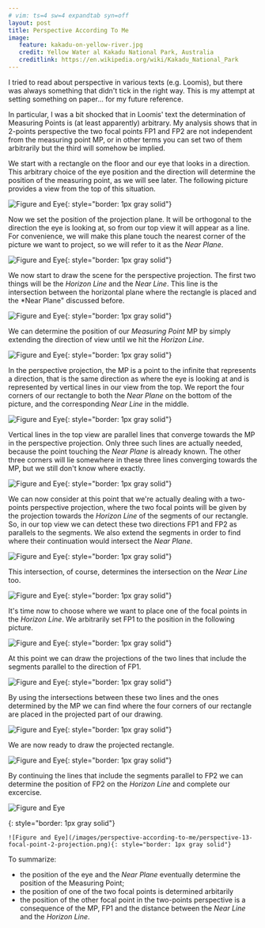 ```yaml
---
# vim: ts=4 sw=4 expandtab syn=off
layout: post
title: Perspective According To Me
image:
   feature: kakadu-on-yellow-river.jpg
   credit: Yellow Water al Kakadu National Park, Australia
   creditlink: https://en.wikipedia.org/wiki/Kakadu_National_Park
---
```


I tried to read about perspective in various texts (e.g. Loomis), but
there was always something that didn't tick in the right way. This
is my attempt at setting something on paper... for my future
reference.

In particular, I was a bit shocked that in Loomis' text the determination
of Measuring Points is (at least apparently) arbitrary. My analysis shows
that in 2-points perspective the two focal points FP1 and FP2 are not
independent from the measuring point MP, or in other terms you can set
two of them arbitrarily but the third will somehow be implied.

We start with a rectangle on the floor and our eye that looks in a
direction. This arbitrary choice of the eye position and the direction
will determine the position of the measuring point, as we will see
later. The following picture provides a view from the top of this
situation.

![Figure and Eye](/images/perspective-according-to-me/perspective-01-figure-and-eye.png){: style="border: 1px gray solid"}

Now we set the position of the projection plane. It will be orthogonal to
the direction the eye is looking at, so from our top view it will appear
as a line. For convenience, we will make this plane touch the nearest
corner of the picture we want to project, so we will refer to it as the
*Near Plane*.

![Figure and Eye](/images/perspective-according-to-me/perspective-02-projection-plane.png){: style="border: 1px gray solid"}

We now start to draw the scene for the perspective projection. The first
two things will be the *Horizon Line* and the *Near Line*. This line
is the intersection between the horizontal plane where the rectangle
is placed and the *Near Plane" discussed before.

![Figure and Eye](/images/perspective-according-to-me/perspective-03-near-and-horizon.png){: style="border: 1px gray solid"}

We can determine the position of our *Measuring Point* MP by simply
extending the direction of view until we hit the *Horizon Line*.

![Figure and Eye](/images/perspective-according-to-me/perspective-04-measuring-point-determination.png){: style="border: 1px gray solid"}

In the perspective projection, the MP is a point to the infinite that
represents a direction, that is the same direction as where the eye
is looking at and is represented by vertical lines in our view from
the top. We report the four corners of our rectangle to both the
*Near Plane* on the bottom of the picture, and the corresponding
*Near Line* in the middle.

![Figure and Eye](/images/perspective-according-to-me/perspective-05-measuring-point-reports.png){: style="border: 1px gray solid"}

Vertical lines in the top view are parallel lines that converge
towards the MP in the perspective projection. Only three such lines
are actually needed, because the point touching the *Near Plane* is
already known. The other three corners will lie somewhere in these
three lines converging towards the MP, but we still don't know
where exactly.

![Figure and Eye](/images/perspective-according-to-me/perspective-06-measuring-point-projection.png){: style="border: 1px gray solid"}

We can now consider at this point that we're actually dealing with
a two-points perspective projection, where the two focal points will
be given by the projection towards the *Horizon Line* of the segments
of our rectangle. So, in our top view we can detect these two
directions FP1 and FP2 as parallels to the segments. We also extend
the segments in order to find where their continuation would intersect
the *Near Plane*.

![Figure and Eye](/images/perspective-according-to-me/perspective-07-focal-points-starter.png){: style="border: 1px gray solid"}

This intersection, of course, determines the intersection on the
*Near Line* too.

![Figure and Eye](/images/perspective-according-to-me/perspective-08-focal-points-reports.png){: style="border: 1px gray solid"}

It's time now to choose where we want to place one of the focal points
in the *Horizon Line*. We arbitrarily set FP1 to the position in the
following picture.

![Figure and Eye](/images/perspective-according-to-me/perspective-09-focal-point-1-assignment.png){: style="border: 1px gray solid"}

At this point we can draw the projections of the two lines that
include the segments parallel to the direction of FP1.

![Figure and Eye](/images/perspective-according-to-me/perspective-10-focal-point-1-projection.png){: style="border: 1px gray solid"}

By using the intersections between these two lines and the ones
determined by the MP we can find where the four corners of our
rectangle are placed in the projected part of our drawing.

![Figure and Eye](/images/perspective-according-to-me/perspective-11-figure-points-determination.png){: style="border: 1px gray solid"}

We are now ready to draw the projected rectangle.

![Figure and Eye](/images/perspective-according-to-me/perspective-12-figure-drawing.png){: style="border: 1px gray solid"}

By continuing the lines that include the segments parallel to FP2 we
can determine the position of FP2 on the *Horizon Line* and complete our
excercise.

![Figure and Eye]

[Figure and Eye]:/images/perspective-according-to-me/perspective-13-focal-point-2-projection.png
{: style="border: 1px gray solid"}

    ![Figure and Eye](/images/perspective-according-to-me/perspective-13-focal-point-2-projection.png){: style="border: 1px gray solid"}

To summarize:

* the position of the eye and the *Near Plane* eventually determine the
  position of the Measuring Point;
* the position of one of the two focal points is determined arbitarily
* the position of the other focal point in the two-points perspective
  is a consequence of the MP, FP1 and the distance between the
  *Near Line* and the *Horizon Line*.
